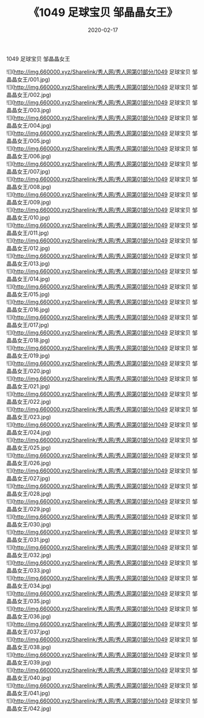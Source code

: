 ﻿---
layout: post
title:  《1049 足球宝贝 邹晶晶女王》
date:   2020-02-17
img: http://img.660000.xyz/Sharelink/秀人网/秀人网第01部分/1049 足球宝贝 邹晶晶女王/000.jpg
categories: [美女, 清纯, 唯美]
---

1049 足球宝贝 邹晶晶女王

  ![](http://img.660000.xyz/Sharelink/秀人网/秀人网第01部分/1049 足球宝贝 邹晶晶女王/001.jpg) <br> ![](http://img.660000.xyz/Sharelink/秀人网/秀人网第01部分/1049 足球宝贝 邹晶晶女王/002.jpg) <br> ![](http://img.660000.xyz/Sharelink/秀人网/秀人网第01部分/1049 足球宝贝 邹晶晶女王/003.jpg) <br> ![](http://img.660000.xyz/Sharelink/秀人网/秀人网第01部分/1049 足球宝贝 邹晶晶女王/004.jpg) <br> ![](http://img.660000.xyz/Sharelink/秀人网/秀人网第01部分/1049 足球宝贝 邹晶晶女王/005.jpg) <br> ![](http://img.660000.xyz/Sharelink/秀人网/秀人网第01部分/1049 足球宝贝 邹晶晶女王/006.jpg) <br> ![](http://img.660000.xyz/Sharelink/秀人网/秀人网第01部分/1049 足球宝贝 邹晶晶女王/007.jpg) <br> ![](http://img.660000.xyz/Sharelink/秀人网/秀人网第01部分/1049 足球宝贝 邹晶晶女王/008.jpg) <br> ![](http://img.660000.xyz/Sharelink/秀人网/秀人网第01部分/1049 足球宝贝 邹晶晶女王/009.jpg) <br> ![](http://img.660000.xyz/Sharelink/秀人网/秀人网第01部分/1049 足球宝贝 邹晶晶女王/010.jpg) <br> ![](http://img.660000.xyz/Sharelink/秀人网/秀人网第01部分/1049 足球宝贝 邹晶晶女王/011.jpg) <br> ![](http://img.660000.xyz/Sharelink/秀人网/秀人网第01部分/1049 足球宝贝 邹晶晶女王/012.jpg) <br> ![](http://img.660000.xyz/Sharelink/秀人网/秀人网第01部分/1049 足球宝贝 邹晶晶女王/013.jpg) <br> ![](http://img.660000.xyz/Sharelink/秀人网/秀人网第01部分/1049 足球宝贝 邹晶晶女王/014.jpg) <br> ![](http://img.660000.xyz/Sharelink/秀人网/秀人网第01部分/1049 足球宝贝 邹晶晶女王/015.jpg) <br> ![](http://img.660000.xyz/Sharelink/秀人网/秀人网第01部分/1049 足球宝贝 邹晶晶女王/016.jpg) <br> ![](http://img.660000.xyz/Sharelink/秀人网/秀人网第01部分/1049 足球宝贝 邹晶晶女王/017.jpg) <br> ![](http://img.660000.xyz/Sharelink/秀人网/秀人网第01部分/1049 足球宝贝 邹晶晶女王/018.jpg) <br> ![](http://img.660000.xyz/Sharelink/秀人网/秀人网第01部分/1049 足球宝贝 邹晶晶女王/019.jpg) <br> ![](http://img.660000.xyz/Sharelink/秀人网/秀人网第01部分/1049 足球宝贝 邹晶晶女王/020.jpg) <br> ![](http://img.660000.xyz/Sharelink/秀人网/秀人网第01部分/1049 足球宝贝 邹晶晶女王/021.jpg) <br> ![](http://img.660000.xyz/Sharelink/秀人网/秀人网第01部分/1049 足球宝贝 邹晶晶女王/022.jpg) <br> ![](http://img.660000.xyz/Sharelink/秀人网/秀人网第01部分/1049 足球宝贝 邹晶晶女王/023.jpg) <br> ![](http://img.660000.xyz/Sharelink/秀人网/秀人网第01部分/1049 足球宝贝 邹晶晶女王/024.jpg) <br> ![](http://img.660000.xyz/Sharelink/秀人网/秀人网第01部分/1049 足球宝贝 邹晶晶女王/025.jpg) <br> ![](http://img.660000.xyz/Sharelink/秀人网/秀人网第01部分/1049 足球宝贝 邹晶晶女王/026.jpg) <br> ![](http://img.660000.xyz/Sharelink/秀人网/秀人网第01部分/1049 足球宝贝 邹晶晶女王/027.jpg) <br> ![](http://img.660000.xyz/Sharelink/秀人网/秀人网第01部分/1049 足球宝贝 邹晶晶女王/028.jpg) <br> ![](http://img.660000.xyz/Sharelink/秀人网/秀人网第01部分/1049 足球宝贝 邹晶晶女王/029.jpg) <br> ![](http://img.660000.xyz/Sharelink/秀人网/秀人网第01部分/1049 足球宝贝 邹晶晶女王/030.jpg) <br> ![](http://img.660000.xyz/Sharelink/秀人网/秀人网第01部分/1049 足球宝贝 邹晶晶女王/031.jpg) <br> ![](http://img.660000.xyz/Sharelink/秀人网/秀人网第01部分/1049 足球宝贝 邹晶晶女王/032.jpg) <br> ![](http://img.660000.xyz/Sharelink/秀人网/秀人网第01部分/1049 足球宝贝 邹晶晶女王/033.jpg) <br> ![](http://img.660000.xyz/Sharelink/秀人网/秀人网第01部分/1049 足球宝贝 邹晶晶女王/034.jpg) <br> ![](http://img.660000.xyz/Sharelink/秀人网/秀人网第01部分/1049 足球宝贝 邹晶晶女王/035.jpg) <br> ![](http://img.660000.xyz/Sharelink/秀人网/秀人网第01部分/1049 足球宝贝 邹晶晶女王/036.jpg) <br> ![](http://img.660000.xyz/Sharelink/秀人网/秀人网第01部分/1049 足球宝贝 邹晶晶女王/037.jpg) <br> ![](http://img.660000.xyz/Sharelink/秀人网/秀人网第01部分/1049 足球宝贝 邹晶晶女王/038.jpg) <br> ![](http://img.660000.xyz/Sharelink/秀人网/秀人网第01部分/1049 足球宝贝 邹晶晶女王/039.jpg) <br> ![](http://img.660000.xyz/Sharelink/秀人网/秀人网第01部分/1049 足球宝贝 邹晶晶女王/040.jpg) <br> ![](http://img.660000.xyz/Sharelink/秀人网/秀人网第01部分/1049 足球宝贝 邹晶晶女王/041.jpg) <br> ![](http://img.660000.xyz/Sharelink/秀人网/秀人网第01部分/1049 足球宝贝 邹晶晶女王/042.jpg) <br>